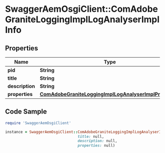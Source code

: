 # SwaggerAemOsgiClient::ComAdobeGraniteLoggingImplLogAnalyserImplInfo

## Properties

Name | Type | Description | Notes
------------ | ------------- | ------------- | -------------
**pid** | **String** |  | [optional] 
**title** | **String** |  | [optional] 
**description** | **String** |  | [optional] 
**properties** | [**ComAdobeGraniteLoggingImplLogAnalyserImplProperties**](ComAdobeGraniteLoggingImplLogAnalyserImplProperties.md) |  | [optional] 

## Code Sample

```ruby
require 'SwaggerAemOsgiClient'

instance = SwaggerAemOsgiClient::ComAdobeGraniteLoggingImplLogAnalyserImplInfo.new(pid: null,
                                 title: null,
                                 description: null,
                                 properties: null)
```


